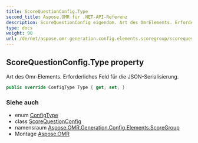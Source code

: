 ```yaml
---
title: ScoreQuestionConfig.Type
second_title: Aspose.OMR für .NET-API-Referenz
description: ScoreQuestionConfig eigendom. Art des OmrElements. Erforderliches Feld für die JSONSerialisierung.
type: docs
weight: 90
url: /de/net/aspose.omr.generation.config.elements.scoregroup/scorequestionconfig/type/
---
```

## ScoreQuestionConfig.Type property

Art des Omr-Elements. Erforderliches Feld für die JSON-Serialisierung.

```csharp
public override ConfigType Type { get; set; }
```

### Siehe auch

* enum [ConfigType](../../../aspose.omr.generation.config.enums/configtype/)
* class [ScoreQuestionConfig](../)
* namensraum [Aspose.OMR.Generation.Config.Elements.ScoreGroup](../../scorequestionconfig/)
* Montage [Aspose.OMR](../../../)


